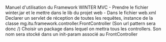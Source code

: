 Manuel d'utilisation du Framework WINTER MVC
    - Prendre le fichier winter.jar et le mettre dans le lib du projet web
    - Dans le fichier web.xml
        Declarer un servlet de réception de toutes les requêtes, instance de la classe mg.itu.framework.controller.FrontController
        (Son url pattern sera donc /)
        Choisir un package dans lequel on mettra tous les controllers. Son nom sera stocké dans un init-param associé au FrontController